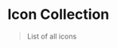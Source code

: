 <script setup>
import Fuse from 'fuse.js'
import meta from '@privyid/persona-icon'
import pCaption from '../components/caption/Caption.vue'
import pInput from '../components/input/Input.vue'
import { computed, ref } from 'vue-demi'
import { groupBy } from 'lodash-es'

const keyword = ref('')
const fuse    = new Fuse(meta, {
  threshold: 0.4,
  keys     : [
    'name',
    'aliases',
    'category',
  ]
})

const icons = computed(() => {
  const filtered = keyword.value
    ? fuse.search(keyword.value).map((result) => result.item)
    : meta

  return groupBy(filtered, 'category')
})

function getURL (icon) {
  return new URL(`../../packages/persona-icon/icons/${icon.category}/${icon.name}/32.svg`, import.meta.url).href
}
</script>

# Icon Collection

> List of all icons

<p-input placeholder="Search..." v-model="keyword" clearable />

<template v-for="(items, category) in icons">
    <h3 class="capitalize">{{ category }}</h3>
    <div class="grid grid-cols-4 gap-4 mt-8">
      <template v-for="icon in items">
        <div class="flex flex-col items-center justify-center py-5 border rounded">
          <client-only>
            <img :src="getURL(icon)" />
          </client-only>
          <p-caption class="mt-4 text-center">
            {{ icon.name }}
          </p-caption>
        </div>
      </template>
    </div>
</template>


